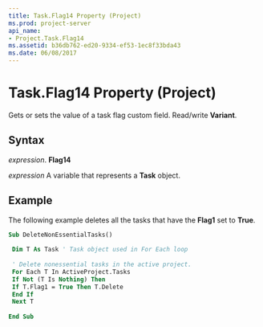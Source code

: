 ```yaml
---
title: Task.Flag14 Property (Project)
ms.prod: project-server
api_name:
- Project.Task.Flag14
ms.assetid: b36db762-ed20-9334-ef53-1ec8f33bda43
ms.date: 06/08/2017
---
```



# Task.Flag14 Property (Project)

Gets or sets the value of a task flag custom field. Read/write **Variant**.


## Syntax

 _expression_. **Flag14**

 _expression_ A variable that represents a **Task** object.


## Example

The following example deletes all the tasks that have the **Flag1** set to **True**.


```vb
Sub DeleteNonEssentialTasks() 
 
 Dim T As Task ' Task object used in For Each loop 
 
 ' Delete nonessential tasks in the active project. 
 For Each T In ActiveProject.Tasks 
 If Not (T Is Nothing) Then 
 If T.Flag1 = True Then T.Delete 
 End If 
 Next T 
 
End Sub
```


